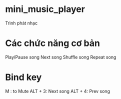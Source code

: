 # mini_music_player
Trình phát nhạc 


# Các chức năng cơ bản

Play/Pause song
Next song
Shuffle song
Repeat song

# Bind key
M : to Mute
ALT + 3: Next song
ALT + 4: Prev song
